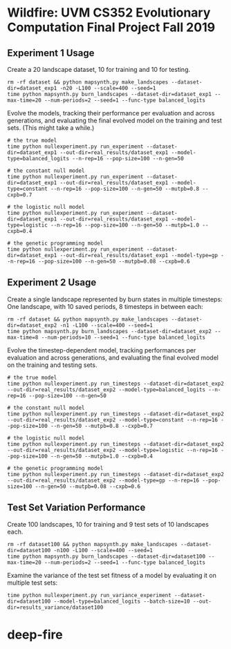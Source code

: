 # Wildfire: UVM CS352 Evolutionary Computation Final Project Fall 2019

## Experiment 1 Usage

Create a 20 landscape dataset, 10 for training and 10 for testing.

```
rm -rf dataset && python mapsynth.py make_landscapes --dataset-dir=dataset_exp1 -n20 -L100 --scale=400 --seed=1
time python mapsynth.py burn_landscapes --dataset-dir=dataset_exp1 --max-time=20 --num-periods=2 --seed=1 --func-type balanced_logits
```

Evolve the models, tracking their performance per evaluation 
and across generations, and evaluating the final evolved model 
on the training and test sets. (This might take a while.)

```
# the true model
time python nullexperiment.py run_experiment --dataset-dir=dataset_exp1 --out-dir=real_results/dataset_exp1 --model-type=balanced_logits --n-rep=16 --pop-size=100 --n-gen=50

# the constant null model
time python nullexperiment.py run_experiment --dataset-dir=dataset_exp1 --out-dir=real_results/dataset_exp1 --model-type=constant --n-rep=16 --pop-size=100 --n-gen=50 --mutpb=0.8 --cxpb=0.7

# the logistic null model
time python nullexperiment.py run_experiment --dataset-dir=dataset_exp1 --out-dir=real_results/dataset_exp1 --model-type=logistic --n-rep=16 --pop-size=100 --n-gen=50 --mutpb=1.0 --cxpb=0.4

# the genetic programming model
time python nullexperiment.py run_experiment --dataset-dir=dataset_exp1 --out-dir=real_results/dataset_exp1 --model-type=gp --n-rep=16 --pop-size=100 --n-gen=50 --mutpb=0.08 --cxpb=0.6
```

## Experiment 2 Usage

Create a single landscape represented by burn states in multiple timesteps: 
One landscape, with 10 saved periods, 8 timesteps in between each:
```
rm -rf dataset && python mapsynth.py make_landscapes --dataset-dir=dataset_exp2 -n1 -L100 --scale=400 --seed=1
time python mapsynth.py burn_landscapes --dataset-dir=dataset_exp2 --max-time=8 --num-periods=10 --seed=1 --func-type balanced_logits
```

Evolve the timestep-dependent model, tracking performances per evaluation
and across generations, and evaluating the final evolved model on the training
and testing sets.
```
# the true model
time python nullexperiment.py run_timesteps --dataset-dir=dataset_exp2 --out-dir=real_results/dataset_exp2 --model-type=balanced_logits --n-rep=16 --pop-size=100 --n-gen=50

# the constant null model
time python nullexperiment.py run_timesteps --dataset-dir=dataset_exp2 --out-dir=real_results/dataset_exp2 --model-type=constant --n-rep=16 --pop-size=100 --n-gen=50 --mutpb=0.8 --cxpb=0.7

# the logistic null model
time python nullexperiment.py run_timesteps --dataset-dir=dataset_exp2 --out-dir=real_results/dataset_exp2 --model-type=logistic --n-rep=16 --pop-size=100 --n-gen=50 --mutpb=1.0 --cxpb=0.4

# the genetic programming model
time python nullexperiment.py run_timesteps --dataset-dir=dataset_exp2 --out-dir=real_results/dataset_exp2 --model-type=gp --n-rep=16 --pop-size=100 --n-gen=50 --mutpb=0.08 --cxpb=0.6
```

## Test Set Variation Performance

Create 100 landscapes, 10 for training and 9 test sets of 10 landscapes each.

```
rm -rf dataset100 && python mapsynth.py make_landscapes --dataset-dir=dataset100 -n100 -L100 --scale=400 --seed=1
time python mapsynth.py burn_landscapes --dataset-dir=dataset100 --max-time=20 --num-periods=2 --seed=1 --func-type balanced_logits
```
 
Examine the variance of the test set fitness of a model by evaluating it on multiple test sets:

```
time python nullexperiment.py run_variance_experiment --dataset-dir=dataset100 --model-type=balanced_logits --batch-size=10 --out-dir=results_variance/dataset100
```
# deep-fire
